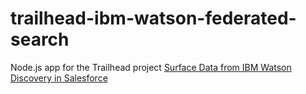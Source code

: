 # trailhead-ibm-watson-federated-search

Node.js app for the Trailhead project [Surface Data from IBM Watson Discovery in Salesforce](https://trailhead.salesforce.com/en/projects/surface-data-from-ibm-watson-discovery-in-salesforce/steps/set-up-a-watson-discovery-plan-on-ibm-bluemix)